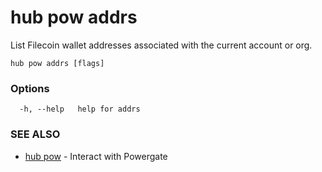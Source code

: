# hub pow addrs

List Filecoin wallet addresses associated with the current account or org.

```
hub pow addrs [flags]
```

### Options

```
  -h, --help   help for addrs
```

### SEE ALSO

* [hub pow](hub_pow.md)	 - Interact with Powergate
